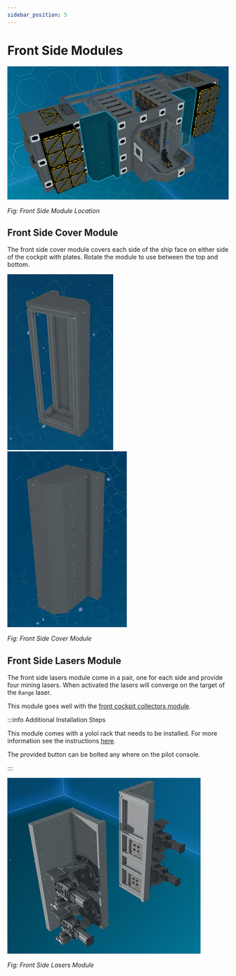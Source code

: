 ```yaml
---
sidebar_position: 5
---
```


# Front Side Modules

![Front Side Module Location](./img/front_side.png)

_Fig: Front Side Module Location_

## Front Side Cover Module

The front side cover module covers each side of the ship face on either side of the cockpit with plates.
Rotate the module to use between the top and bottom.

![Front Side Cover Module](./img/front_side_cover_1.png)
![Front Side Cover Module](./img/front_side_cover_2.png)

_Fig: Front Side Cover Module_

## Front Side Lasers Module

The front side lasers module come in a pair, one for each side and provide four mining lasers.
When activated the lasers will converge on the target of the `Range` laser.

This module goes well with the [front cockpit collectors module](./cockpit#front-cockpit-collectors-module).

:::info Additional Installation Steps

This module comes with a yolol rack that needs to be installed.
For more information see the instructions [here](../advanced#installing-additional-yolol-racks-or-memory-relays).

The provided button can be bolted any where on the pilot console.

:::

![Front Side Lasers Module](./img/front_side_lasers.png)

_Fig: Front Side Lasers Module_
